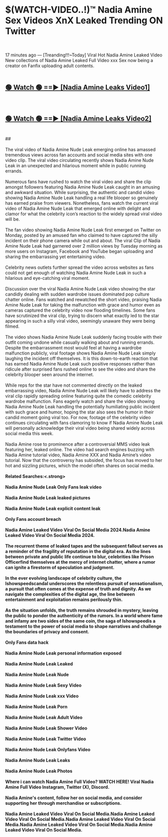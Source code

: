 # $(WATCH-VIDEO..!)™ Nadia Amine Sex Videos XnX Leaked Trending ON Twitter<br>
<br>

17 minutes ago — [Treanding!!!~Today] Viral Hot Nadia Amine Leaked Video New collections of Nadia Amine Leaked Full Video xxx Sex now being a creator on Fanfix uploading adult contents.
<br>
 <br>

##  <a href="https://best2vid.blogspot.com?title=Nadia_Amine">🟢 Watch 🟢 ==► [Nadia Amine Leaks Video1]</a><br>
  <br>

##  <a href="https://best2vid.blogspot.com?title=Nadia_Amine">🟢 Watch 🟢 ==► [Nadia Amine Leaks Video2]</a><br>
  <br>
  ##
  <br>
  <br>
The viral video of Nadia Amine Nude Leak emerging online has amassed tremendous views across fan accounts and social media sites with one video clip. The viral video circulating recently shows Nadia Amine Nude Leak in an unexpected and hilarious moment while in public running errands.
<br><br>
Numerous fans have rushed to watch the viral video and share the clip amongst followers featuring Nadia Amine Nude Leak caught in an amusing and awkward situation. While surprising, the authentic and candid video showing Nadia Amine Nude Leak handling a real life blooper so genuinely has earned praise from viewers. Nonetheless, fans watch the current viral video of Nadia Amine Nude Leak that emerged online with delight and clamor for what the celebrity icon’s reaction to the widely spread viral video will be.
<br><br>
The fan video showing Nadia Amine Nude Leak first emerged on Twitter on Monday, posted by an amused fan who claimed to have captured the silly incident on their phone camera while out and about. The viral Clip of Nadia Amine Nude Leak had garnered over 2 million views by Tuesday morning as more users on Instagram, Facebook and YouTube began uploading and sharing the embarrassing yet entertaining video.
<br><br>
Celebrity news outlets further spread the video across websites as fans could not get enough of watching Nadia Amine Nude Leak in such a hilarious and eye-catching viral moment.
<br><br>
Discussion over the viral Nadia Amine Nude Leak video showing the star candidly dealing with sudden wardrobe issues dominated pop culture chatter online. Fans watched and rewatched the short video, praising Nadia Amine Nude Leak for taking the malfunction with grace and humor even as cameras captured the celebrity video now flooding timelines. Some fans have scrutinized the viral clip, trying to discern what exactly led to the star appearing in such a silly viral video, seemingly unaware they were being filmed.
<br><br>
The video shows Nadia Amine Nude Leak suddenly facing trouble with their outfit coming undone while casually walking about and running errands. Despite the embarrassment most would feel at having a wardrobe malfunction publicly, viral footage shows Nadia Amine Nude Leak simply laughing the incident off themselves. It is this down-to-earth reaction that has earned Nadia Amine Nude Leak such positive responses rather than ridicule after surprised fans rushed online to see the video and share the celebrity blooper seen around the internet.
<br><br>
While reps for the star have not commented directly on the leaked embarrassing video, Nadia Amine Nude Leak will likely have to address the viral clip rapidly spreading online featuring quite the comedic celebrity wardrobe malfunction. Fans eagerly watch and share the video showing Nadia Amine Nude Leak handling the potentially humiliating public incident with such grace and humor, hoping the star also sees the humor in their candid moment going viral too. For now, footage of the celebrity video continues circulating with fans clamoring to know if Nadia Amine Nude Leak will personally acknowledge their viral video being shared widely across social media this week.
<br><br>
Nadia Amine rose to prominence after a controversial MMS video leak featuring her, leaked online. The video had search engines buzzing with Nadia Amine tutorial video, Nadia Amine XXX and Nadia Amine’s video tutorial. Now that the controversy has subsided, the focus has moved to her hot and sizzling pictures, which the model often shares on social media.
<br><br>
<strong>Related Searches:<.strong>
<br><br>
Nadia Amine Nude Leak Only Fans leak video
<br><br>
Nadia Amine Nude Leak leaked pictures
<br><br>
Nadia Amine Nude Leak explicit content leak
<br><br>
Only Fans account breach
<br><br>
Nadia Amine Leaked Video Viral On Social Media 2024.Nadia Amine Leaked Video Viral On Social Media 2024.
<br><br>
The recurrent theme of leaked tapes and the subsequent fallout serves as a reminder of the fragility of reputation in the digital era. As the lines between private and public life continue to blur, celebrities like Prison Officerfind themselves at the mercy of internet chatter, where a rumor can ignite a firestorm of speculation and judgment.
<br><br>
In the ever evolving landscape of celebrity culture, the Ishowspeedscandal underscores the relentless pursuit of sensationalism, a pursuit that often comes at the expense of truth and dignity. As we navigate the complexities of the digital age, the line between entertainment and exploitation remains perilously thin.
<br><br>
As the situation unfolds, the truth remains shrouded in mystery, leaving the public to ponder the authenticity of the rumors. In a world where fame and infamy are two sides of the same coin, the saga of Ishowspeedis a testament to the power of social media to shape narratives and challenge the boundaries of privacy and consent.
<br><br>
Only Fans data hack
<br><br>
Nadia Amine Nude Leak personal information exposed
<br><br>
Nadia Amine Nude Leak Leaked
<br><br>
Nadia Amine Nude Leak Nude
<br><br>
Nadia Amine Nude Leak Sexy Video
<br><br>
Nadia Amine Nude Leak xxx Video
<br><br>
Nadia Amine Nude Leak Porn
<br><br>
Nadia Amine Nude Leak Adult Video
<br><br>
Nadia Amine Nude Leak Shower Video
<br><br>
Nadia Amine Nude Leak Twitter Video
<br><br>
Nadia Amine Nude Leak Onlyfans Video
<br><br>
Nadia Amine Nude Leak Leaks
<br><br>
Nadia Amine Nude Leak Photos
<br><br>
Where i can watch Nadia Amine Full Video? WATCH HERE! Viral Nadia Amine Full Video Instagram, Twitter (X), Discord.
<br><br>
Nadia Amine's content, follow her on social media, and consider supporting her through merchandise or subscriptions.
<br><br>
Nadia Amine Leaked Video Viral On Social Media.Nadia Amine Leaked Video Viral On Social Media.Nadia Amine Leaked Video Viral On Social Media.Nadia Amine Leaked Video Viral On Social Media.Nadia Amine Leaked Video Viral On Social Media.